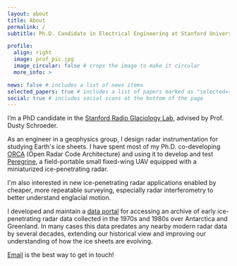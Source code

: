 ```yaml
---
layout: about
title: About
permalink: /
subtitle: Ph.D. Candidate in Electrical Engineering at Stanford University

profile:
  align: right
  image: prof_pic.jpg
  image_circular: false # crops the image to make it circular
  more_info: >

news: false # includes a list of news items
selected_papers: true # includes a list of papers marked as "selected={true}"
social: true # includes social icons at the bottom of the page
---
```



I’m a PhD candidate in the [Stanford Radio Glaciology Lab](https://www.radioglaciology.com/), advised by Prof. Dusty Schroeder.

As an engineer in a geophysics group, I design radar instrumentation for studying Earth's ice sheets. I have spent most of my Ph.D. co-developing [ORCA](https://orca.radioglaciology.com/) (Open Radar Code Architecture) and using it to develop and test [Peregrine](/projects/peregrine), a field-portable small fixed-wing UAV equipped with a miniaturized ice-penetrating radar.

I'm also interested in new ice-penetrating radar applications enabled by cheaper, more repeatable surveying, especially radar interferometry to better understand englacial motion.

I developed and maintain a [data portal](/projects/radarfilmstudio) for accessing an archive of early ice-penetrating radar data collected in the 1970s and 1980s over Antarctica and Greenland. In many cases this data predates any nearby modern radar data by several decades, extending our historical view and improving our understanding of how the ice sheets are evolving.

[Email](mailto:teisberg@stanford.edu) is the best way to get in touch!